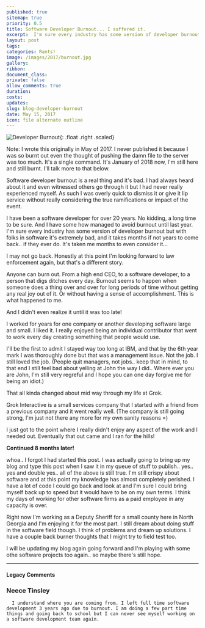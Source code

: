 ```yaml
---
published: true
sitemap: true
priority: 0.5
title: Software Developer Burnout... I suffered it.
excerpt:  I'm sure every industry has some version of developer burnout but with folks in software it's extremely bad, and it takes months if not years to come back.. if they ever do.
layout: post
tags:
categories: Rants!
image: /images/2017/burnout.jpg
gallery:
ribbon:
document_class:
private: false
allow_comments: true
duration:
costs: 
updates:
slug: blog-developer-burnout
date: May 15, 2017
icon: file alternate outline
---
```


![Developer Burnout](/images/2017/burnout.jpg){: .float .right .scaled}

Note: I wrote this originally in May of 2017.  I never published it because I was so burnt out even the thought of pushing the damn file to the server was too much.  It's a single command.   It's January of 2018 now, I'm still here and still burnt.  I'll talk more to that below.

Software developer burnout is a real thing and it's bad.  I had always heard about it and even witnessed others go through it but I had never really experienced myself.  As such I was overly quick to dismiss it or give it lip service without really considering the true ramifications or impact of the event. 

I have been a software developer for over 20 years.  No kidding, a long time to be sure.  And I have some how managed to avoid burnout until last year.   I'm sure every industry has some version of developer burnout but with folks in software it's extremely bad, and it takes months if not years to come back.. if they ever do.  It's taken me months to even consider it...

I may not go back.  Honestly at this point I'm looking forward to law enforcement again, but that's a different story.

Anyone can burn out.  From a high end CEO, to a software developer, to a person that digs ditches every day.  Burnout seems to happen when someone does a thing over and over for long periods of time without getting any real joy out of it.  Or without having a sense of accomplishment.  This is what happened to me.

And I didn't even realize it until it was too late!

I worked for years for one company or another developing software large and small.  I liked it.  I really enjoyed being an individual contributor that went to work every day creating something that people would use.  

I'll be the first to admit I stayed way too long at IBM, and that by the 6th year mark I was thoroughly done but that was a management issue.  Not the job.   I still loved the job.   (People quit managers, not jobs..  keep that in mind, to that end I still feel bad about yelling at John the way I did.. Where ever you are John, I'm still very regreful and I hope you can one day forgive me for being an idiot.)

That all kinda changed about mid way through my life at Grok. 

Grok Interactive is a small services company that I started with a friend from a previous company and it went really well.  (The company is still going strong, I'm just not there any more for my own sanity reasons =)

I just got to the point where I really didn't enjoy any aspect of the work and I needed out.  Eventually that out came and I ran for the hills!

__Continued 8 months later!__

whoa.. I forgot I had started this post.  I was actually going to bring up my blog and type this post when I saw it in my queue of stuff to publish..  yes.. yes and double yes.. all of the above is still true.  I'm still crispy about software and at this point my knowledge has almost completely perished.   I have a lot of code I could go back and look at and I'm sure I could bring myself back up to speed but it would have to be on my own terms.  I think my days of working for other software firms as a paid employee in any capacity is over.

Right now I'm working as a Deputy Sheriff for a small county here in North Georgia and I'm enjoying it for the most part.  I still dream about doing stuff in the software field though.  I think of problems and dream up solutions.  I have a couple back burner thoughts that I might try to field test too.  

I will be updating my blog again going forward and I'm playing with some othe software projects too again.. so maybe there's still hope.

---

#### Legacy Comments

### Neece Tinsley

      I understand where you are coming from. I left full time software development 3 years ago due to burnout. I am doing a few part time things and going back to school but I can never see myself working on a software development team again.